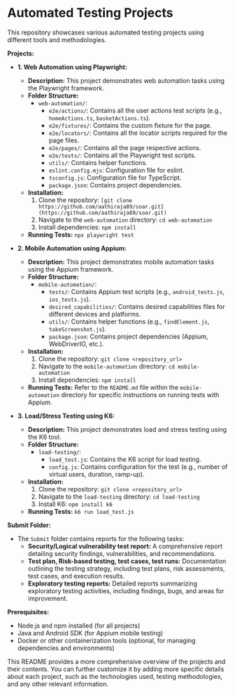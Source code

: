 # Automated Testing Projects

This repository showcases various automated testing projects using different tools and methodologies.

**Projects:**

* **1. Web Automation using Playwright:**
    * **Description:** This project demonstrates web automation tasks using the Playwright framework. 
    * **Folder Structure:**
        * `web-automation/`:
            * `e2e/actions/`: Contains all the user actions test scripts (e.g., `homeActions.ts`, `basketActions.ts`).
            * `e2e/fixtures/`: Contains the custom fixture for the page.
            * `e2e/locators/`: Contains all the locator scripts required for the page files.
            * `e2e/pages/`: Contains all the page respective actions.
            * `e2e/tests/`: Contains all the Playwright test scripts.
            * `utils/`: Contains helper functions.
            * `eslint.config.mjs`: Configuration file for eslint.
            * `tsconfig.js`: Configuration file for TypeScript.
            * `package.json`: Contains project dependencies.
    * **Installation:** 
        1. Clone the repository: `[git clone https://github.com/aathiraja89/soar.git](https://github.com/aathiraja89/soar.git)`
        2. Navigate to the `web-automation` directory: `cd web-automation`
        3. Install dependencies: `npm install` 
    * **Running Tests:** `npx playwright test` 

* **2. Mobile Automation using Appium:**
    * **Description:** This project demonstrates mobile automation tasks using the Appium framework.
    * **Folder Structure:**
        * `mobile-automation/`:
            * `tests/`: Contains Appium test scripts (e.g., `android_tests.js`, `ios_tests.js`).
            * `desired_capabilities/`: Contains desired capabilities files for different devices and platforms.
            * `utils/`: Contains helper functions (e.g., `findElement.js`, `takeScreenshot.js`).
            * `package.json`: Contains project dependencies (Appium, WebDriverIO, etc.).
    * **Installation:** 
        1. Clone the repository: `git clone <repository_url>`
        2. Navigate to the `mobile-automation` directory: `cd mobile-automation`
        3. Install dependencies: `npm install`
    * **Running Tests:** Refer to the `README.md` file within the `mobile-automation` directory for specific instructions on running tests with Appium.

* **3. Load/Stress Testing using K6:**
    * **Description:** This project demonstrates load and stress testing using the K6 tool.
    * **Folder Structure:**
        * `load-testing/`:
            * `load_test.js`: Contains the K6 script for load testing.
            * `config.js`: Contains configuration for the test (e.g., number of virtual users, duration, ramp-up).
    * **Installation:** 
        1. Clone the repository: `git clone <repository_url>`
        2. Navigate to the `load-testing` directory: `cd load-testing`
        3. Install K6: `npm install k6` 
    * **Running Tests:** `k6 run load_test.js`

**Submit Folder:**

* The `Submit` folder contains reports for the following tasks:
    * **Security/Logical vulnerability test report:** A comprehensive report detailing security findings, vulnerabilities, and recommendations.
    * **Test plan, Risk-based testing, test cases, test runs:** Documentation outlining the testing strategy, including test plans, risk assessments, test cases, and execution results.
    * **Exploratory testing reports:** Detailed reports summarizing exploratory testing activities, including findings, bugs, and areas for improvement.

**Prerequisites:**

* Node.js and npm installed (for all projects)
* Java and Android SDK (for Appium mobile testing)
* Docker or other containerization tools (optional, for managing dependencies and environments)

This README provides a more comprehensive overview of the projects and their contents. You can further customize it by adding more specific details about each project, such as the technologies used, testing methodologies, and any other relevant information.
